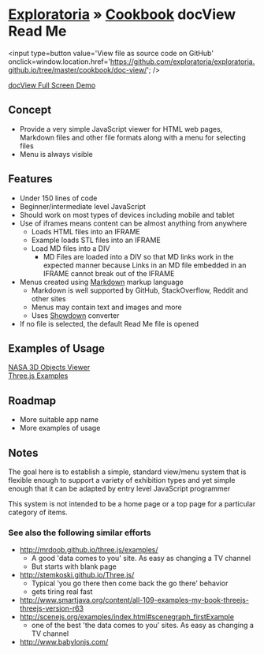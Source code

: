 [Exploratoria]( http://exploratoria.github.io ) &raquo; [Cookbook]( http://exploratoria.github.io/cookbook/ )
docView Read Me
===
<span style=display:none; >[View docView Read Me as web page]( http://exploratoria.github.io/cookbook/doc-view/ "View file as a web page." ) </span>
<input type=button value='View file as source code on GitHub' onclick=window.location.href='https://github.com/exploratoria/exploratoria.github.io/tree/master/cookbook/doc-view/'; />

[docView Full Screen Demo]( http://exploratoria.github.io/cookbook/doc-view/build/index.html )

## Concept

* Provide a very simple JavaScript viewer for HTML web pages, Markdown files and other file formats along with a menu for selecting files
* Menu is always visible

## Features

* Under 150 lines of code
* Beginner/intermediate level JavaScript
* Should work on most types of devices including mobile and tablet
* Use of iframes means content can be almost anything from anywhere
	* Loads HTML files into an IFRAME
	* Example loads STL files into an IFRAME
	* Load MD files into a DIV
		* MD Files are loaded into a DIV so that MD links work in the expected manner because Links in an MD file embedded in an IFRAME cannot break out of the IFRAME
* Menus created using [Markdown]( https://en.wikipedia.org/wiki/Markdown ) markup language
	* Markdown is well supported by GitHub, StackOverflow, Reddit and other sites
	* Menus may contain text and images and more
	* Uses [Showdown]( https://github.com/showdownjs/showdown ) converter 
* If no file is selected, the default Read Me file is opened

## Examples of Usage

[NASA 3D Objects Viewer]( http://exploratoria.github.io/sandbox/astronomy/nasa-3d-objects-viewer/dev/v-0-1-0/nasa-3d-objects-viewer-v-0-1-0.html )  
[Three.js Examples]( http://exploratoria.github.io/sandbox/cookbook/threejs-examples/dev/v-0-1-0/threejs-examples-v-0-1-0.html )  

## Roadmap

* More suitable app name
* More examples of usage

## Notes

The goal here is to establish a simple, standard view/menu system that is flexible enough to support a variety of exhibition types and yet simple enough that it can be adapted by entry level JavaScript programmer

This system is not intended to be a home page or a top page for a particular category of items.

### See also the following similar efforts

* <http://mrdoob.github.io/three.js/examples/>
	* A good 'data comes to you' site. As easy as changing a TV channel
	* But starts with blank page
* <http://stemkoski.github.io/Three.js/>
	* Typical 'you go there then come back the go there' behavior
	* gets tiring real fast
* <http://www.smartjava.org/content/all-109-examples-my-book-threejs-threejs-version-r63>
* <http://scenejs.org/examples/index.html#scenegraph_firstExample>
	* one of the best 'the data comes to you' sites. As easy as changing a TV channel
* <http://www.babylonjs.com/>

